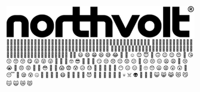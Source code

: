 ![Image](logotype.png?raw=true) 
🚀🔋🚀🔋🚀🔋🚀🔋🚀🔋🚀🔋🚀🔋🚀🔋🚀🔋🚀🔋🚀🔋🚀🔋🚀🔋🚀🔋🚀🔋🚀🔋🚀🔋🚀🔋🚀🔋🚀🔋🚀🔋
🚀🔋🚀🔋🚀🔋🚀🔋🚀🔋🚀🔋🚀🔋🚀🔋🚀🔋🚀🔋🚀🔋🚀🔋🚀🔋🚀🔋🚀🔋🚀🔋🚀🔋🚀🔋🚀🔋🚀🔋🚀🔋
🚀🔋🚀🔋🚀🔋🚀🔋🚀🔋🚀🔋🚀🔋🚀🔋🚀🔋🚀🔋🚀🔋🚀🔋🚀🔋🚀🔋🚀🔋🚀🔋🚀🔋🚀🔋🚀🔋🚀🔋🚀🔋
🚀😀 😃 😄 😁 😆 😅 😂 🤣 🥲 ☺️ 😊 😇 🙂 🙃 😉 😌 😍 🥰 😘 😗 😙 😚 😋 😛 😝 😜 🤪 🤨 🧐 🤓 😎 🥸 🤩 🥳 😏 😒 😞 😔 😟 😕 🙁 ☹️ 😣 😖 😫 😩 🥺 😢 😭 😤 😠 😡 🤬 🤯 😳 🥵 🥶 😱 😨 😰 😥 😓 🤗 🤔 🤭 🤫 🤥 😶 😐 😑 😬 🙄 😯 😦 😧 😮 😲 🥱 😴 🤤 😪 😵 🤐 🥴 🤢 🤮 🤧 😷 🤒 🤕 🤑 🤠 😈 👿 👹 👺 🤡 💩 👻 💀 ☠️ 👽 👾 🤖 🎃 😺 😸 😹 😻 😼 😽 🙀 😿 😾
